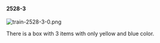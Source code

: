 #### 2528-3
![train-2528-3-0.png](https://github.com/lil-lab/nlvr/raw/master/nlvr/train/images/72/train-2528-3-0.png "train-2528-3-0.png")

There is a box with 3 items with only yellow and blue color.
